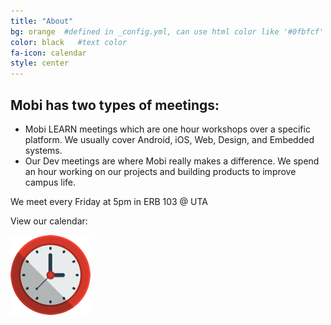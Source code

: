 ```yaml
---
title: "About"
bg: orange  #defined in _config.yml, can use html color like '#0fbfcf'
color: black   #text color
fa-icon: calendar
style: center
---
```


## Mobi has two types of meetings:
* Mobi LEARN meetings which are one hour workshops over a specific platform. We usually cover Android, iOS, Web, Design, and Embedded systems.
* Our Dev meetings are where Mobi really makes a difference. We spend an hour working on our projects and building products to improve campus life.

We meet every Friday at 5pm in ERB 103 @ UTA

View our calendar:

<a href="https://www.google.com/calendar/embed?src=uta.mobi%40gmail.com&ctz=America/Chicago" title="calendar"><img src="img/clock.iconset/icon_128x128.png"/></a>

